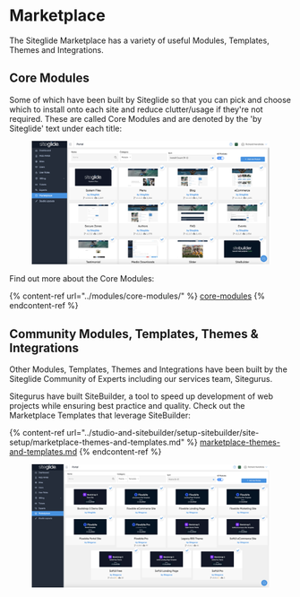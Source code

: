 # Marketplace

The Siteglide Marketplace has a variety of useful Modules, Templates, Themes and Integrations.&#x20;

## Core Modules

Some of which have been built by Siteglide so that you can pick and choose which to install onto each site and reduce clutter/usage if they're not required. These are called Core Modules and are denoted by the 'by Siteglide' text under each title:

<figure><img src="../.gitbook/assets/Siteglide-Marketplace-Core-Modules.png" alt=""><figcaption></figcaption></figure>

Find out more about the Core Modules:

{% content-ref url="../modules/core-modules/" %}
[core-modules](../modules/core-modules/)
{% endcontent-ref %}

## Community Modules, Templates, Themes & Integrations

Other Modules, Templates, Themes and Integrations have been built by the Siteglide Community of Experts including our services team, Sitegurus.&#x20;

Sitegurus have built SiteBuilder, a tool to speed up development of web projects while ensuring best practice and quality. Check out the Marketplace Templates that leverage SiteBuilder:

{% content-ref url="../studio-and-sitebuilder/setup-sitebuilder/site-setup/marketplace-themes-and-templates.md" %}
[marketplace-themes-and-templates.md](../studio-and-sitebuilder/setup-sitebuilder/site-setup/marketplace-themes-and-templates.md)
{% endcontent-ref %}

<figure><img src="../.gitbook/assets/Siteglide-Marketplace-Themes-and-Templates.png" alt=""><figcaption></figcaption></figure>
